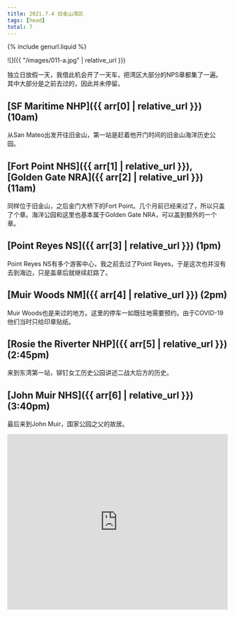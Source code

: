 ```yaml
---
title: 2021.7.4 旧金山湾区
tags: [head]
total: 7
---
```


{% include genurl.liquid %}

![]({{ "/images/011-a.jpg" | relative_url }})

独立日放假一天，我借此机会开了一天车，把湾区大部分的NPS章都集了一遍。其中大部分是之前去过的，因此并未停留。

## [SF Maritime NHP]({{ arr[0] | relative_url }}) (10am)

从San Mateo出发开往旧金山，第一站是赶着他开门时间的旧金山海洋历史公园。

## [Fort Point NHS]({{ arr[1] | relative_url }}), [Golden Gate NRA]({{ arr[2] | relative_url }}) (11am)

同样位于旧金山，之后金门大桥下的Fort Point。几个月前已经来过了，所以只盖了个章。海洋公园和这里也基本属于Golden Gate NRA，可以盖到额外的一个章。

## [Point Reyes NS]({{ arr[3] | relative_url }}) (1pm)

Point Reyes NS有多个游客中心，我之前去过了Point Reyes，于是这次也并没有去到海边，只是盖章后就继续赶路了。

## [Muir Woods NM]({{ arr[4] | relative_url }}) (2pm)

Muir Woods也是来过的地方。这里的停车一如既往地需要预约。由于COVID-19他们当时只给印章贴纸。

## [Rosie the Riverter NHP]({{ arr[5] | relative_url }}) (2:45pm)

来到东湾第一站，铆钉女工历史公园讲述二战大后方的历史。

## [John Muir NHS]({{ arr[6] | relative_url }}) (3:40pm)

最后来到John Muir，国家公园之父的故居。

<iframe src="https://www.google.com/maps/embed?pb=!1m64!1m12!1m3!1d403499.68850325985!2d-122.74517699946902!3d37.805473596429906!2m3!1f0!2f0!3f0!3m2!1i1024!2i768!4f13.1!4m49!3e0!4m5!1s0x808f9e60efa95545%3A0xfd8efcf42dcc1ba7!2sSan%20Mateo%2C%20CA!3m2!1d37.5629917!2d-122.32552539999999!4m5!1s0x808580e1a8edb3ed%3A0xb71a9f534658cd95!2sSan%20Francisco%20Maritime%20National%20Historical%20Park%2C%20San%20Francisco%2C%20CA!3m2!1d37.807742999999995!2d-122.42415!4m5!1s0x808586ea2d51f4fd%3A0x7fed369d97026b39!2sFort%20Point%20National%20Historic%20Site%2C%20Marine%20Drive%2C%20San%20Francisco%2C%20CA!3m2!1d37.810611699999995!2d-122.47708999999999!4m5!1s0x8085c6af0224d5bf%3A0xf40da9f4a8fac6ab!2sBear%20Valley%20Visitor%20Center%2C%20Bear%20Valley%20Visitor%20Center%2C%20Bear%20Valley%20Visitor%20Center%20Access%20Road%2C%20Point%20Reyes%20Station%2C%20CA!3m2!1d38.041058199999995!2d-122.8002121!4m5!1s0x8085903936e29ad5%3A0xe31e5d81fcb8ae37!2sMuir%20Woods%20Visitor%20Center%2C%20Muir%20Woods%20Road%2C%20Mill%20Valley%2C%20CA!3m2!1d37.8928503!2d-122.57249789999999!4m5!1s0x8085787eb1401a3d%3A0xc760a8c36ff6686a!2sRosie%20the%20Riveter%20National%20Historical%20Park%2C%20Harbour%20Way%20South%20%233000%2C%20Richmond%2C%20CA!3m2!1d37.9097083!2d-122.3572222!4m5!1s0x8085650aee9f272d%3A0x5368373faad47a63!2sJohn%20Muir%20National%20Historic%20Site%2C%20Alhambra%20Avenue%2C%20Martinez%2C%20CA!3m2!1d37.992166399999995!2d-122.1310682!4m5!1s0x808f9e60efa95545%3A0xfd8efcf42dcc1ba7!2sSan%20Mateo%2C%20CA!3m2!1d37.5629917!2d-122.32552539999999!5e0!3m2!1sen!2sus!4v1652161739669!5m2!1sen!2sus" width="100%" height="400" style="border:0;" allowfullscreen="" loading="lazy" referrerpolicy="no-referrer-when-downgrade"></iframe>
